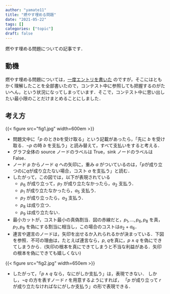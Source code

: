 ```yaml
---
author: "yamate11"
title: "燃やす埋める問題"
date: "2021-05-22"
tags: []
categories: ["topic"]
draft: false
---
```


燃やす埋める問題についての記事です．

## 動機

燃やす埋める問題については，[一度エントリを書いた](https://qiita.com/yamate11/items/1302cfb84fdffaeb791e) のですが，そこにはともかく理解したことを全部書いたので，コンテスト中に参照しても把握するのがたいへん，という状況になってしまっています．そこで，コンテスト中に思い出したい最小限のことだけまとめることにしました．

## 考え方

{{< figure src="fig1.jpg" width=600em >}}

* 問題文中に「$p$ のとき$b$を受け取る」という記載があったら，「先に $b$ を受け取る．$\neg p$ の時 $b$ を支払う」と読み替えて，すべて支払いをすると考える．
* グラフ全体の source ノードのラベルは True，sink ノードのラベルは False．
* ノード $p$ からノード $q$ への矢印に，重み $a$ がついているのは，「$p$が成り立つのに$q$が成り立たない場合，コスト $a$ を支払う」と読む．
* したがって，この図では，以下が表現されている
    * $p_6$ が成り立って，$p_7$ が成り立たなかったら，$a_2$ 支払う．
    * $p_1$ が成り立たなかったら，$a_5$ 支払う．
    * $p_7$ が成り立ったら，$a_3$ 支払う．
    * $p_8$ は成り立つ．
    * $p_9$ は成り立たない．
* 最小カットが，コスト最小の真偽割当．図の赤線だと，$p_1, \ldots, p_6, p_8$ を真，$p_7, p_9$ を偽にする割当に相当し，この場合のコストは$a_2 + a_6$．
* 連言や選言のノードは，矢印を出せるか入れられるかが決まっている．下図を参照．不可の理由は，たとえば連言なら，$p$, $q$を真に，$p\land q$ を偽にできてしまうから．(矢印の根本を真にできてしまうと不当な利益がある．矢印の根本を偽にできても嬉しくない)


{{< figure src="fig2.jpg" width=650em >}}

* したがって，「$p \land q$ なら，なにがしか支払う」は，表現できない．
しかし，$\neg q$ の方を表すノード $r$ を用意するようにすれば，
「$p$ が成り立って $r$ が成り立たなければなにがしか支払う」の形で表現できる．



